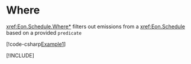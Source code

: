 ﻿# Where

<xref:Eon.Schedule.Where*> filters out emissions from a <xref:Eon.Schedule>
based on a provided `predicate`

[!code-csharp[Example1](../../../Eon.Tests/Examples/WhereTests.cs#Example1)]

[!INCLUDE[](../../../Eon.Tests/Examples/__examples__/WhereTests.Case1.md)]
